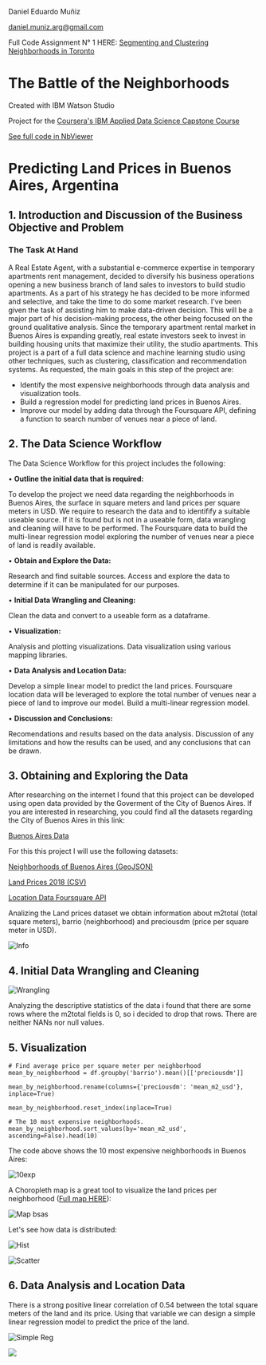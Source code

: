 Daniel Eduardo Muñiz

daniel.muniz.arg@gmail.com

Full Code Assignment N° 1 HERE: <a href="https://github.com/danielemarg/Coursera_Capstone/blob/master/Segmenting%20and%20Clustering%20Neighborhoods%20in%20Toronto.ipynb">Segmenting and Clustering Neighborhoods in Toronto</a>

# **The Battle of the Neighborhoods**
Created with IBM Watson Studio

Project for the <a href="https://www.coursera.org/professional-certificates/ibm-data-science">Coursera's IBM Applied Data Science Capstone Course</a>

<a href="https://nbviewer.jupyter.org/github/danielemarg/Coursera_Capstone/blob/master/Predicting%20land%20prices%20in%20BsAs%2C%20Argentina.ipynb">See full code in NbViewer</a>

# Predicting Land Prices in Buenos Aires, Argentina

## 1. Introduction and Discussion of the Business Objective and Problem

### The Task At Hand
A Real Estate Agent, with a substantial e-commerce expertise in temporary apartments rent management, decided to diversify his business operations opening a new business branch of land sales to investors to build studio apartments. As a part of his strategy he has decided to be more informed and selective, and take the time to do some market research.
I've been given the task of assisting him to make data-driven decision. This will be a major part of his decision-making process, the other being focused on the ground qualitative analysis.
Since the temporary apartment rental market in Buenos Aires is expanding greatly, real estate investors seek to invest in building housing units that maximize their utility, the studio apartments. 
This project is a part of a full data science and machine learning studio using other techniques, such as clustering, classification and recommendation systems. 
As requested, the main goals in this step of the project are: 
-	Identify the most expensive neighborhoods through data analysis and visualization tools.
-	Build a regression model for predicting land prices in Buenos Aires.
-	Improve our model by adding data through the Foursquare API, defining a function to search number of venues near a piece of land. 

## 2. The Data Science Workflow

The Data Science Workflow for this project includes the following:

•	**Outline the initial data that is required:**

To develop the project we need data regarding the neighborhoods in Buenos Aires, the surface in square meters and land prices per square meters in USD. We require to research the data and to identifify a suitable useable source. If it is found but is not in a useable form, data wrangling and cleaning will have to be performed.
The  Foursquare data to build the multi-linear regression model exploring the number of venues near a piece of land is readily available. 

•	**Obtain and Explore the Data:**

Research and find suitable sources.
Access and explore the data to determine if it can be manipulated for our purposes.

•	**Initial Data Wrangling and Cleaning:**

Clean the data and convert to a useable form as a dataframe.

•	**Visualization:**

Analysis and plotting visualizations.
Data visualization using various mapping libraries.

•	**Data Analysis and Location Data:**

Develop a simple linear model to predict the land prices.
Foursquare location data will be leveraged to explore the total number of venues near a piece of land to improve our model. Build a multi-linear regression model.

•	**Discussion and Conclusions:**

Recomendations and results based on the data analysis.
Discussion of any limitations and how the results can be used, and any conclusions that can be drawn.

## 3. Obtaining and Exploring the Data

After researching on the internet I found that this project can be developed using open data provided by the Goverment of the City of Buenos Aires. 
If you are interested in researching, you could find all the datasets regarding the City of Buenos Aires in this link:

<a href="https://data.buenosaires.gob.ar/dataset">Buenos Aires Data</a>

For this this project I will use the following datasets:

<a href="https://data.buenosaires.gob.ar/dataset/barrios">Neighborhoods of Buenos Aires (GeoJSON)</a>

<a href="http://cdn.buenosaires.gob.ar/datosabiertos/datasets/terrenos-valor-de-oferta/precio-de-terrenos-2018.csv">Land Prices 2018 (CSV)</a>

<a href="https://developer.foursquare.com/docs/">Location Data Foursquare API</a>

Analizing the Land prices dataset we obtain information about m2total (total square meters), barrio (neighborhood) and preciousdm (price per square meter in USD).

![Info](https://user-images.githubusercontent.com/66264525/84897946-d38eb600-b07c-11ea-8279-ae3bdf77ae63.jpg)

## 4. Initial Data Wrangling and Cleaning

![Wrangling](https://user-images.githubusercontent.com/66264525/84898341-79422500-b07d-11ea-9fc5-cf979d5ecf84.png)

Analyzing the descriptive statistics of the data i found that there are some rows where the m2total fields is 0, so i decided to drop that rows. 
There are neither NANs nor null values. 

## 5. Visualization

```
# Find average price per square meter per neighborhood
mean_by_neighborhood = df.groupby('barrio').mean()[['preciousdm']]

mean_by_neighborhood.rename(columns={'preciousdm': 'mean_m2_usd'}, inplace=True)

mean_by_neighborhood.reset_index(inplace=True)

# The 10 most expensive neighborhoods.
mean_by_neighborhood.sort_values(by='mean_m2_usd', ascending=False).head(10)
```
The code above shows the 10 most expensive neighborhoods in Buenos Aires:

![10exp](https://user-images.githubusercontent.com/66264525/84899411-02a62700-b07f-11ea-8881-1d51bdd5de95.png)

A Choropleth map is a great tool to visualize the land prices per neighborhood (<a href="https://nbviewer.jupyter.org/github/danielemarg/Coursera_Capstone/blob/master/Predicting%20land%20prices%20in%20BsAs%2C%20Argentina.ipynb">Full map HERE</a>):

![Map bsas](https://user-images.githubusercontent.com/66264525/84899910-b14a6780-b07f-11ea-8b8f-5a33adc89852.jpg)

Let's see how data is distributed:

![Hist](https://user-images.githubusercontent.com/66264525/84900551-a6440700-b080-11ea-862e-ac6e6dbb6234.png)

![Scatter](https://user-images.githubusercontent.com/66264525/84900669-d1c6f180-b080-11ea-9cf0-e07f5e11ce5f.png)

## 6. Data Analysis and Location Data

There is a strong positive linear correlation of 0.54 between the total square meters of the land and its price. 
Using that variable we can design a simple linear regression model to predict the price of the land.

![Simple Reg](https://user-images.githubusercontent.com/66264525/84902480-400cb380-b083-11ea-95f2-08c5312face9.png)

<img src="https://render.githubusercontent.com/render/math?math=473528.46 %2B 943.33*m2total">
